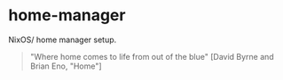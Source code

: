 # home-manager

NixOS/ home manager setup.

> "Where home comes to life from out of the blue"
> [David Byrne and Brian Eno, "Home"]
